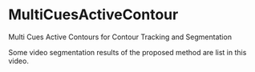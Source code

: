 # MultiCuesActiveContour
Multi Cues Active Contours for Contour Tracking and Segmentation

Some video segmentation results of the proposed method are list in this video.
